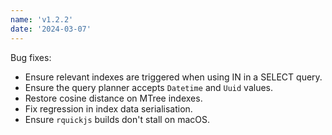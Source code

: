 ```yaml
---
name: 'v1.2.2'
date: '2024-03-07'
---
```


Bug fixes:
- Ensure relevant indexes are triggered when using IN in a SELECT query.
- Ensure the query planner accepts `Datetime` and `Uuid` values.
- Restore cosine distance on MTree indexes.
- Fix regression in index data serialisation.
- Ensure `rquickjs` builds don't stall on macOS.
